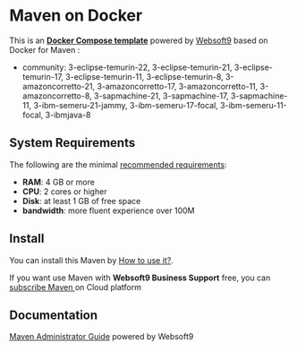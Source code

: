 # Maven  on Docker  

This is an **[Docker Compose template](https://github.com/Websoft9/docker-library)** powered by [Websoft9](https://www.websoft9.com) based on Docker for Maven :


 - community:  3-eclipse-temurin-22, 3-eclipse-temurin-21, 3-eclipse-temurin-17, 3-eclipse-temurin-11, 3-eclipse-temurin-8, 3-amazoncorretto-21, 3-amazoncorretto-17, 3-amazoncorretto-11, 3-amazoncorretto-8, 3-sapmachine-21, 3-sapmachine-17, 3-sapmachine-11, 3-ibm-semeru-21-jammy, 3-ibm-semeru-17-focal, 3-ibm-semeru-11-focal, 3-ibmjava-8


## System Requirements

The following are the minimal [recommended requirements](https://maven.apache.org/):

* **RAM**: 4 GB or more
* **CPU**: 2 cores or higher
* **Disk**: at least 1 GB of free space
* **bandwidth**: more fluent experience over 100M  

## Install

You can install this Maven  by [How to use it?](https://github.com/Websoft9/docker-library#how-to-use-it).   

If you want use Maven  with **Websoft9 Business Support** free, you can [subscribe Maven ](https://www.websoft9.com/apps) on Cloud platform

## Documentation

[Maven  Administrator Guide](https://support.websoft9.com/docs/maven) powered by Websoft9